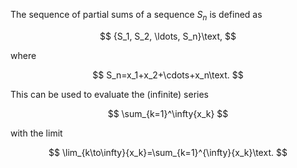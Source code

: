 
The sequence of partial sums of a sequence ${S_n}$ is defined as

$$
{S_1, S_2, \ldots, S_n}\text,
$$

where

$$
S_n=x_1+x_2+\cdots+x_n\text.
$$

This can be used to evaluate the (infinite) series

$$
\sum_{k=1}^\infty{x_k}
$$

with the limit

$$
\lim_{k\to\infty}{x_k}=\sum_{k=1}^{\infty}{x_k}\text.
$$
